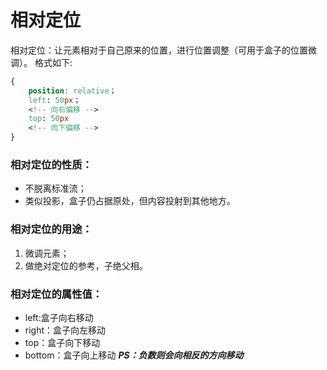 # 相对定位
相对定位：让元素相对于自己原来的位置，进行位置调整（可用于盒子的位置微调）。
格式如下:
``` css
{
    position: relative；
    left: 50px； 
    <!-- 向右偏移 -->
    top: 50px
    <!-- 向下偏移 -->
}
```

### 相对定位的性质：
- 不脱离标准流；
- 类似投影，盒子仍占据原处，但内容投射到其他地方。

### 相对定位的用途：
1. 微调元素；
2. 做绝对定位的参考，子绝父相。

### 相对定位的属性值：
- left:盒子向右移动
- right：盒子向左移动
- top：盒子向下移动
- bottom：盒子向上移动
***PS：负数则会向相反的方向移动***